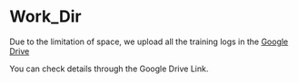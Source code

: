# Work_Dir

Due to the limitation of space, we upload all the training logs in the [Google Drive](https://drive.google.com/file/d/1kOp1rP-w5lSjIP0SGOr0kPcHLvQClG1s/view?usp=drive_link)

You can check details through the Google Drive Link.
